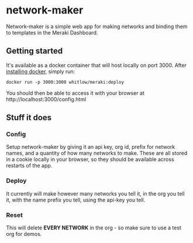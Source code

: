 # network-maker
Network-maker is a simple web app for making networks and binding them to templates in the Meraki Dashboard.

## Getting started

It's available as a docker container that will host locally on port 3000.  After [installing docker](https://docs.docker.com/engine/installation/#time-based-release-schedule), simply run:

`docker run -p 3000:3000 whitlow/meraki:deploy`

You should then be able to access it with your browser at http://localhost:3000/config.html

## Stuff it does

### Config
Setup network-maker by giving it an api key, org id, prefix for network names, and a quantity of how many networks to make.  These are all stored in a cookie locally in your browser, so they should be available across restarts of the app. 

### Deploy
It currently will make however many networks you tell it, in the org you tell it, with the name prefix you tell, using the api-key you tell.

### Reset
This will delete **EVERY NETWORK** in the org - so make sure to use a test org for demos. 


